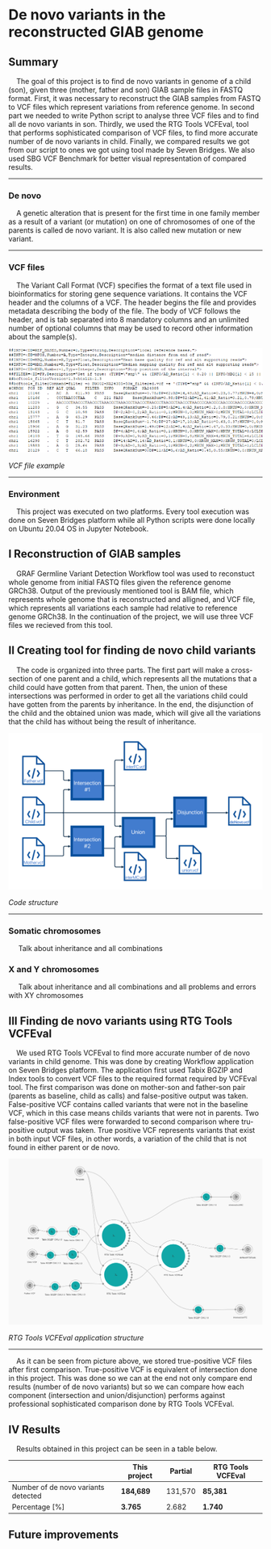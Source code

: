 # De novo variants in the reconstructed GIAB genome

## Summary
&nbsp;&nbsp;&nbsp;&nbsp;The goal of this project is to find de novo variants in genome of a child (son), given three (mother, father and son) GIAB sample files in FASTQ format. First, it was necessary to reconstruct the GIAB samples from FASTQ to VCF files which represent variations from reference genome. In second part we needed to write Python script to analyse three VCF files and to find all de novo variants in son. Thirdly, we used the RTG Tools VCFEval, tool that performs sophisticated comparison of VCF files, to find more accurate number of de novo variants in child. Finally, we compared results we got from our script to ones we got using tool made by Seven Bridges. We also used SBG VCF Benchmark for better visual representation of compared results.

---
### De novo
&nbsp;&nbsp;&nbsp;&nbsp;A genetic alteration that is present for the first time in one family member as a result of a variant (or mutation) on one of chromosomes of one of the parents is called de novo variant. It is also called new mutation or new variant.

---
### VCF files
&nbsp;&nbsp;&nbsp;&nbsp;The Variant Call Format (VCF) specifies the format of a text file used in bioinformatics for storing gene sequence variations. It contains the VCF header and the columns of a VCF. The header begins the file and provides metadata describing the body of the file. The body of VCF follows the header, and is tab separated into 8 mandatory columns and an unlimited number of optional columns that may be used to record other information about the sample(s).

![VCF file exapmle](images/vcf_file.png)

*VCF file example*  

---
### Environment
&nbsp;&nbsp;&nbsp;&nbsp;This project was executed on two platforms. Every tool execution was done on Seven Bridges platform while all Python scripts were done locally on Ubuntu 20.04 OS in Jupyter Notebook. 

## I Reconstruction of GIAB samples
&nbsp;&nbsp;&nbsp;&nbsp;GRAF Germline Variant Detection Workflow tool was used to reconstuct whole genome from initial FASTQ files given the reference genome GRCh38. Output of the previously mentioned tool is BAM file, which represents whole genome that is reconstructed and alligned, and VCF file, which represents all variations each sample had relative to reference genome GRCh38. In the continuation of the project, we will use three VCF files we recieved from this tool.

## II Creating tool for finding de novo child variants 
&nbsp;&nbsp;&nbsp;&nbsp;The code is organized into three parts. The first part will make a cross-section of one parent and a child, which represents all the mutations that a child could have gotten from that parent. Then, the union of these intersections was performed in order to get all the variations child could have gotten from the parents by inheritance. In the end, the disjunction of the child and the obtained union was made, which will give all the variations that the child has without being the result of inheritance. 

![Code structure](images/code_structure.png)

*Code structure*  

---
### Somatic chromosomes
&nbsp;&nbsp;&nbsp;&nbsp; Talk about inheritance and all combinations

### X and Y chromosomes
&nbsp;&nbsp;&nbsp;&nbsp; Talk about inheritance and all combinations and all problems and errors with XY chromosomes


## III Finding de novo variants using RTG Tools VCFEval 
&nbsp;&nbsp;&nbsp;&nbsp;We used RTG Tools VCFEval to find more accurate number of de novo variants in child genome. This was done by creating Workflow application on Seven Bridges platform. The application first used Tabix BGZIP and Index tools to convert VCF files to the required format required by VCFEval tool. The first comparison was done on mother-son and father-son pair (parents as baseline, child as calls) and false-positive output was taken. False-positive VCF contains called variants that were not in the baseline VCF, which in this case means childs variants that were not in parents. Two false-positive VCF files were forwarded to second comparison where tru-positive output was taken. True positive VCF represents variants that exist in both input VCF files, in other words, a variation of the child that is not found in either parent or de novo. 

![Code structure](images/rtg_tools_vcfeval.png)

*RTG Tools VCFEval application structure*  

---

&nbsp;&nbsp;&nbsp;&nbsp;As it can be seen from picture above, we stored true-positive VCF files after first comparison. True-positive VCF is equivalent of intersection done in this project. This was done so we can at the end not only compare end results (number of de novo variants) but so we can compare how each component (intersection and union/disjunction) performs against professional sophisticated comparison done by RTG Tools VCFEval.

## IV Results
&nbsp;&nbsp;&nbsp;&nbsp;Results obtained in this project can be seen in a table below.

&nbsp; | This project | Partial | RTG Tools VCFEval
------------- | ------------- | ------------ | -------------
Number of de novo variants detected | **184,689** | 131,570 | **85,381**
Percentage [%] | **3.765** | 2.682 | **1.740** 


## Future improvements
&nbsp;&nbsp;&nbsp;&nbsp;

